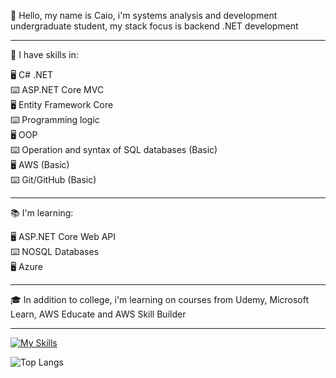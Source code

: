 :wave: Hello, my name is Caio, i'm systems analysis and development undergraduate student, my stack focus is backend .NET development  

---

:book: I have skills in: 

:desktop_computer: C# .NET   
:keyboard: ASP.NET Core MVC       
:desktop_computer: Entity Framework Core     
:keyboard: Programming logic   
:desktop_computer: OOP   
:keyboard: Operation and syntax of SQL databases (Basic)   
:desktop_computer: AWS (Basic)   
:keyboard: Git/GitHub (Basic)   


---

:books: I'm learning:    

:desktop_computer: ASP.NET Core Web API    
:keyboard: NOSQL Databases    
:desktop_computer: Azure    

---

:mortar_board: In addition to college, i'm learning on courses from Udemy, Microsoft Learn, AWS Educate and AWS Skill Builder

---

[![My Skills](https://skillicons.dev/icons?i=dotnet,cs,visualstudio,aws,github)](https://skillicons.dev)  

![Top Langs](https://github-readme-stats.vercel.app/api/top-langs/?username=caiomolinaro&theme=transparent&layout=compact)

